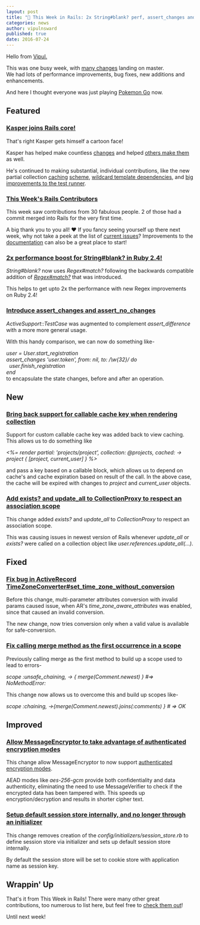 ```yaml
---
layout: post
title: "🚀 This Week in Rails: 2x String#blank? perf, assert_changes and more! 🚀"
categories: news
author: vipulnsward
published: true
date: 2016-07-24
---
```


Hello from [Vipul.](https://www.bigbinary.com/vipul)   
  
This was one busy week, with [many changes](https://github.com/rails/rails/compare/master@%7B2016-07-16%7D...@%7B2016-07-22%7D) landing on master.   
We had lots of performance improvements, bug fixes, new additions and enhancements.  
  
And here I thought everyone was just playing [Pokemon Go](http://9gag.com/tv/p/abd8vL/pokemon-go-central-park-vaporeon) now.&nbsp;

## Featured

### [Kasper joins Rails core!](https://rubyonrails.org/2016/7/19/Kasper-joins-Rails-core)

That's right Kasper gets himself a cartoon face!  
  
Kasper has helped make countless [changes](http://contributors.rubyonrails.org/contributors/kasper-timm-hansen/commits) and helped [others make them](https://github.com/rails/rails/issues?utf8=%E2%9C%93&q=commenter%3Akaspth%20) as well.  
  
He's continued to making substantial, individual contributions, like the new partial collection [caching](https://github.com/rails/rails/pull/18948) [scheme](https://github.com/rails/rails/pull/23695), [wildcard template dependencies](https://github.com/rails/rails/pull/20904), and [big improvements to the test runner](https://github.com/rails/rails/pull/19571).

### [This Week's Rails Contributors](http://contributors.rubyonrails.org/contributors/in-time-window/20160716-20160722)

This week saw contributions from 30 fabulous people. 2 of those had a commit merged into Rails for the very first time.   
  
A big thank you to you all! ❤️ If you fancy seeing yourself up there next week, why not take a peek at the list of [current issues](https://goodbits.io/newsletters/19/emails/18495/**https://github.com/rails/rails/issues)? Improvements to the [documentation](http://api.rubyonrails.org) can also be a great place to start!

### [2x performance boost for String#blank? in Ruby 2.4!](https://github.com/rails/rails/commit/929a6500806fe671d9ac0002da8537bf26b8f25d)

_String#blank?_ now uses _Regex#match?_ following the backwards compatible addition of [_Regex#match?_](https://github.com/rails/rails/commit/575dbeeefcaafeb566afc07cdd8b55603b698d9f)&nbsp;that was introduced.  
  
This helps to get upto 2x the performance with new Regex improvements on Ruby 2.4!

### [Introduce assert\_changes and assert\_no\_changes](https://github.com/rails/rails/pull/25393)

_ActiveSupport::TestCase_ was augmented to complement _assert\_difference_ with a more more general usage.  
  
With this handy comparison, we can now do something like-  
  
_user = User.start\_registration  
assert\_changes 'user.token', from: nil, to: /\w{​32}​/ do  
&nbsp; user.finish\_registration  
end_    
to encapsulate the state changes, before and after an operation.

## New

### [Bring back support for callable cache key when rendering collection](https://github.com/rails/rails/pull/25616/files)

Support for custom callable cache key was added back to view caching. This allows us to do something like   
  
_<%= render partial: 'projects/project', collection: @projects, cached: -> project {​ [project, current\_user] }​ %>_  
  
and pass a key based on a callable block, which allows us to depend on cache's and cache expiration based on result of the call. In the above case, the cache will be expired with changes to _project_ and _current\_user_ objects.

### [Add exists? and update\_all to CollectionProxy to respect an association scope](https://github.com/rails/rails/pull/25786/files)

This change added _exists?_ and _update\_all_ to _CollectionProxy_ to respect an association scope.   
  
This was causing issues in newest version of Rails whenever _update\_all_ or _exists?_ were called on a collection object like _user.references.update\_all(...)_.

## Fixed

### [Fix bug in ActiveRecord TimeZoneConverter#set\_time\_zone\_without\_conversion](https://github.com/rails/rails/pull/25834)

Before this change, multi-parameter attributes conversion with invalid params caused issue, when AR's _time\_zone\_aware\_attributes_ was enabled, since that caused an invalid conversion.&nbsp;  
  
The new change, now tries conversion only when a valid value is available for safe-conversion.

### [Fix calling merge method as the first occurrence in a scope](https://github.com/rails/rails/pull/25849)

Previously calling merge as the first method to build up a scope used to lead to errors-  
  
_scope :unsafe\_chaining, -> {​ merge(Comment.newest) }​ #=> NoMethodError:_  
  
This change now allows us to overcome this and build up scopes like-   
  
_scope :_chaining_, ->{​merge(Comment.newest).joins(:comments) }​ # => OK_

## Improved

### [Allow MessageEncryptor to take advantage of authenticated encryption modes](https://github.com/rails/rails/commit/d4ea18a8cb84601509ee4c6dc691b212af8c2c36)

This change allow MessageEncryptor to now support [authenticated encryption modes](https://www.wikiwand.com/en/Authenticated_encryption).

AEAD modes like _aes-256-gcm_&nbsp;provide both confidentiality and data authenticity, eliminating the need to use MessageVerifier to check if the encrypted data has been tampered with. This speeds up encryption/decryption and results in shorter cipher text.

### [Setup default session store internally, and no longer through an initializer](https://github.com/rails/rails/pull/25438)

This change removes creation of the _config/initializers/session\_store.rb_&nbsp;to define session store via initializer and sets up default session store internally.  
  
By default the session store will be set to cookie store with application name as session key.

## Wrappin' Up

That's it from This Week in Rails! There were many other great contributions, too numerous to list here, but feel free to [check them out](https://github.com/rails/rails/compare/master@%7B2016-07-16%7D...@%7B2016-07-22%7D)!

Until next week!

